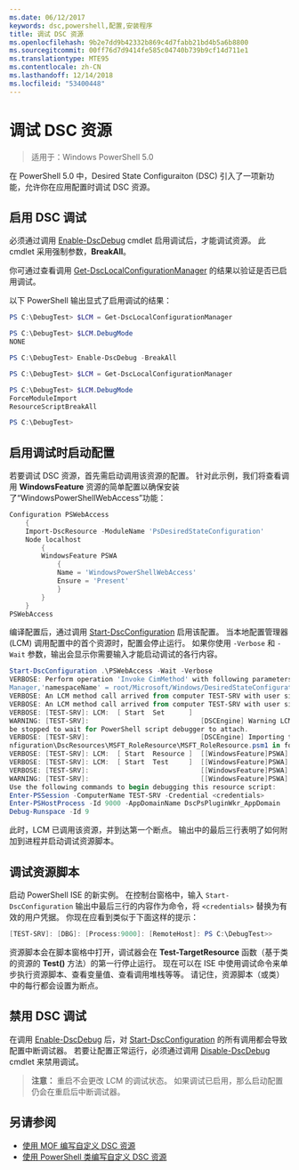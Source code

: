 ```yaml
---
ms.date: 06/12/2017
keywords: dsc,powershell,配置,安装程序
title: 调试 DSC 资源
ms.openlocfilehash: 9b2e7dd9b42332b869c4d7fabb21bd4b5a6b8800
ms.sourcegitcommit: 00ff76d7d9414fe585c04740b739b9cf14d711e1
ms.translationtype: MTE95
ms.contentlocale: zh-CN
ms.lasthandoff: 12/14/2018
ms.locfileid: "53400448"
---
```

# <a name="debugging-dsc-resources"></a>调试 DSC 资源

> 适用于：Windows PowerShell 5.0

在 PowerShell 5.0 中，Desired State Configuraiton (DSC) 引入了一项新功能，允许你在应用配置时调试 DSC 资源。

## <a name="enabling-dsc-debugging"></a>启用 DSC 调试
必须通过调用 [Enable-DscDebug](/powershell/module/PSDesiredStateConfiguration/Enable-DscDebug) cmdlet 启用调试后，才能调试资源。
此 cmdlet 采用强制参数，**BreakAll**。

你可通过查看调用 [Get-DscLocalConfigurationManager](/powershell/module/PSDesiredStateConfiguration/Get-DscLocalConfigurationManager) 的结果以验证是否已启用调试。

以下 PowerShell 输出显式了启用调试的结果：


```powershell
PS C:\DebugTest> $LCM = Get-DscLocalConfigurationManager

PS C:\DebugTest> $LCM.DebugMode
NONE

PS C:\DebugTest> Enable-DscDebug -BreakAll

PS C:\DebugTest> $LCM = Get-DscLocalConfigurationManager

PS C:\DebugTest> $LCM.DebugMode
ForceModuleImport
ResourceScriptBreakAll

PS C:\DebugTest>
```


## <a name="starting-a-configuration-with-debug-enabled"></a>启用调试时启动配置
若要调试 DSC 资源，首先需启动调用该资源的配置。
针对此示例，我们将查看调用 **WindowsFeature** 资源的简单配置以确保安装了“WindowsPowerShellWebAccess”功能：

```powershell
Configuration PSWebAccess
    {
    Import-DscResource -ModuleName 'PsDesiredStateConfiguration'
    Node localhost
        {
        WindowsFeature PSWA
            {
            Name = 'WindowsPowerShellWebAccess'
            Ensure = 'Present'
            }
        }
    }
PSWebAccess
```
编译配置后，通过调用 [Start-DscConfiguration](/powershell/module/psdesiredstateconfiguration/start-dscconfiguration) 启用该配置。
当本地配置管理器 (LCM) 调用配置中的首个资源时，配置会停止运行。
如果你使用 `-Verbose` 和 `-Wait` 参数，输出会显示你需要输入才能启动调试的各行内容。

```powershell
Start-DscConfiguration .\PSWebAccess -Wait -Verbose
VERBOSE: Perform operation 'Invoke CimMethod' with following parameters, ''methodName' = SendConfigurationApply,'className' = MSFT_DSCLocalConfiguration
Manager,'namespaceName' = root/Microsoft/Windows/DesiredStateConfiguration'.
VERBOSE: An LCM method call arrived from computer TEST-SRV with user sid S-1-5-21-2127521184-1604012920-1887927527-108583.
VERBOSE: An LCM method call arrived from computer TEST-SRV with user sid S-1-5-21-2127521184-1604012920-1887927527-108583.
VERBOSE: [TEST-SRV]: LCM:  [ Start  Set      ]
WARNING: [TEST-SRV]:                            [DSCEngine] Warning LCM is in Debug 'ResourceScriptBreakAll' mode.  Resource script processing will
be stopped to wait for PowerShell script debugger to attach.
VERBOSE: [TEST-SRV]:                            [DSCEngine] Importing the module C:\WINDOWS\system32\WindowsPowerShell\v1.0\Modules\PSDesiredStateCo
nfiguration\DscResources\MSFT_RoleResource\MSFT_RoleResource.psm1 in force mode.
VERBOSE: [TEST-SRV]: LCM:  [ Start  Resource ]  [[WindowsFeature]PSWA]
VERBOSE: [TEST-SRV]: LCM:  [ Start  Test     ]  [[WindowsFeature]PSWA]
VERBOSE: [TEST-SRV]:                            [[WindowsFeature]PSWA] Importing the module MSFT_RoleResource in force mode.
WARNING: [TEST-SRV]:                            [[WindowsFeature]PSWA] Resource is waiting for PowerShell script debugger to attach.
Use the following commands to begin debugging this resource script:
Enter-PSSession -ComputerName TEST-SRV -Credential <credentials>
Enter-PSHostProcess -Id 9000 -AppDomainName DscPsPluginWkr_AppDomain
Debug-Runspace -Id 9
```
此时，LCM 已调用该资源，并到达第一个断点。
输出中的最后三行表明了如何附加到进程并启动调试资源脚本。

## <a name="debugging-the-resource-script"></a>调试资源脚本

启动 PowerShell ISE 的新实例。
在控制台窗格中，输入 `Start-DscConfiguration` 输出中最后三行的内容作为命令，将 `<credentials>` 替换为有效的用户凭据。
你现在应看到类似于下面这样的提示：

```powershell
[TEST-SRV]: [DBG]: [Process:9000]: [RemoteHost]: PS C:\DebugTest>>
```

资源脚本会在脚本窗格中打开，调试器会在 **Test-TargetResource** 函数（基于类的资源的 **Test()** 方法）的第一行停止运行。
现在可以在 ISE 中使用调试命令来单步执行资源脚本、查看变量值、查看调用堆栈等等。 请记住，资源脚本（或类）中的每行都会设置为断点。

## <a name="disabling-dsc-debugging"></a>禁用 DSC 调试

在调用 [Enable-DscDebug](/powershell/module/PSDesiredStateConfiguration/Enable-DscDebug) 后，对 [Start-DscConfiguration](/powershell/module/psdesiredstateconfiguration/start-dscconfiguration) 的所有调用都会导致配置中断调试器。 若要让配置正常运行，必须通过调用 [Disable-DscDebug](/powershell/module/PSDesiredStateConfiguration/Disable-DscDebug) cmdlet 来禁用调试。

>**注意：** 重启不会更改 LCM 的调试状态。 如果调试已启用，那么启动配置仍会在重启后中断调试器。

## <a name="see-also"></a>另请参阅

- [使用 MOF 编写自定义 DSC 资源](../resources/authoringResourceMOF.md)
- [使用 PowerShell 类编写自定义 DSC 资源](../resources/authoringResourceClass.md)
